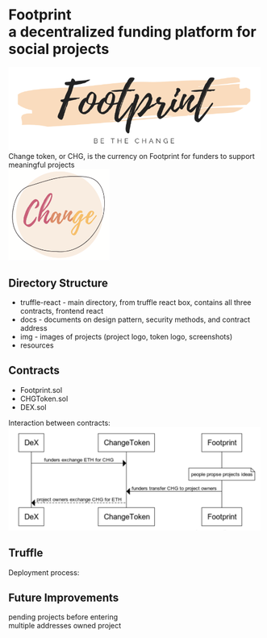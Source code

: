 Footprint \
a decentralized funding platform for social projects 
=================

<img src="./img/logo-short.png" width="500">  \
Change token, or CHG, is the currency on Footprint for funders to support meaningful projects  \
<img src="./img/change-token-2.png" width="200">

## Directory Structure
* truffle-react - main directory, from truffle react box, contains all three contracts, frontend react
* docs - documents on design pattern, security methods, and contract address  
* img - images of projects (project logo, token logo, screenshots)
* resources

## Contracts
* Footprint.sol
* CHGToken.sol 
* DEX.sol

Interaction between contracts:\
<img src="./img/interaction.png" width="500">



## Truffle
Deployment process: 

## Future Improvements 
pending projects before entering \
multiple addresses owned project